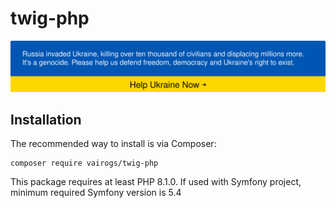 # twig-php

[![Stand With Ukraine](https://raw.githubusercontent.com/vshymanskyy/StandWithUkraine/main/banner2-direct.svg)](https://vshymanskyy.github.io/StandWithUkraine)

Installation
------------

The recommended way to install is via Composer:

```
composer require vairogs/twig-php
```

This package requires at least PHP 8.1.0. If used with Symfony project, minimum required Symfony version is 5.4
